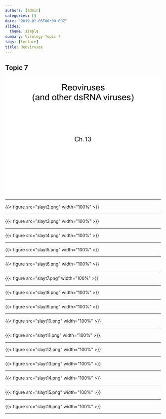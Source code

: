 ```yaml
---
authors: [admin]
categories: []
date: "2019-02-05T00:00:00Z"
slides:
  theme: simple
summary: Virology Topic 7
tags: [lecture]
title: Reoviruses
---
```


## Topic 7
![slayt1](Slayt1.PNG)

---
{{< figure src="slayt2.png" width="100%" >}}

---

{{< figure src="slayt3.png" width="100%" >}}

---

{{< figure src="slayt4.png" width="100%" >}}

---

{{< figure src="slayt5.png" width="100%" >}}

---

{{< figure src="slayt6.png" width="100%" >}}

---

{{< figure src="slayt7.png" width="100%" >}}

---

{{< figure src="slayt8.png" width="100%" >}}

---

{{< figure src="slayt9.png" width="100%" >}}

---

{{< figure src="slayt10.png" width="100%" >}}

---

{{< figure src="slayt11.png" width="100%" >}}

---

{{< figure src="slayt12.png" width="100%" >}}

---

{{< figure src="slayt13.png" width="100%" >}}

---

{{< figure src="slayt14.png" width="100%" >}}

---

{{< figure src="slayt15.png" width="100%" >}}

---

{{< figure src="slayt16.png" width="100%" >}}

---



